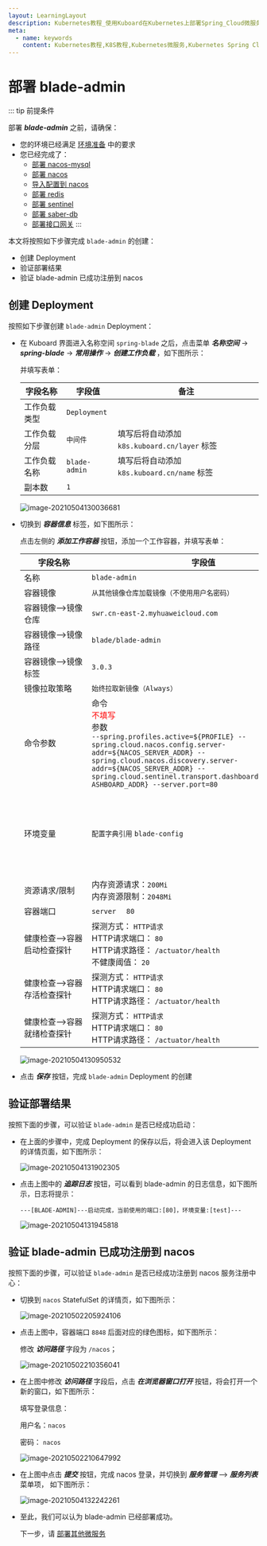 ```yaml
---
layout: LearningLayout
description: Kubernetes教程_使用Kuboard在Kubernetes上部署Spring_Cloud微服务平台SpringBlade
meta:
  - name: keywords
    content: Kubernetes教程,K8S教程,Kubernetes微服务,Kubernetes Spring Cloud
---
```


# 部署 blade-admin

<AdSenseTitle/>

::: tip 前提条件

部署 ***blade-admin*** 之前，请确保：
* 您的环境已经满足 [环境准备](../prepare/prepare.html) 中的要求
* 您已经完成了：
  * [部署 nacos-mysql](./nacos-mysql.html)
  * [部署 nacos](./nacos.html)
  * [导入配置到 nacos](./nacos-config.html)
  * [部署 redis](./m-redis.html)
  * [部署 sentinel](./m-sentinel.html)
  * [部署 saber-db](./m-saber-db.html)
  * [部署接口网关](./m-gateway.html)
  :::



本文将按照如下步骤完成 `blade-admin` 的创建：

* 创建 Deployment
* 验证部署结果
* 验证 blade-admin 已成功注册到 nacos




## 创建 Deployment

按照如下步骤创建 `blade-admin` Deployment：

* 在 Kuboard 界面进入名称空间 `spring-blade` 之后，点击菜单 ***名称空间*** -> ***spring-blade*** -> ***常用操作*** -> ***创建工作负载*** ，如下图所示：

  并填写表单：

  | 字段名称     | 字段值        | 备注                                         |
  | ------------ | ------------- | -------------------------------------------- |
  | 工作负载类型 | `Deployment`  |                                              |
  | 工作负载分层 | `中间件`      | 填写后将自动添加 `k8s.kuboard.cn/layer` 标签 |
  | 工作负载名称 | `blade-admin` | 填写后将自动添加 `k8s.kuboard.cn/name` 标签  |
  | 副本数       | `1`           |                                              |

  ![image-20210504130036681](./blade-admin.assets/image-20210504130036681.png)

  

* 切换到 ***容器信息*** 标签，如下图所示：

  点击左侧的 ***添加工作容器*** 按钮，添加一个工作容器，并填写表单：

  | 字段名称                                  | 字段值                                                       | 备注                                                         |
  | ----------------------------------------- | ------------------------------------------------------------ | ------------------------------------------------------------ |
  | 名称                                      | `blade-admin`                                                |                                                              |
  | 容器镜像                                  | `从其他镜像仓库加载镜像（不使用用户名密码）`                 |                                                              |
  | 容器镜像-->镜像仓库                       | `swr.cn-east-2.myhuaweicloud.com`                            |                                                              |
  | 容器镜像-->镜像路径                       | `blade/blade-admin`                                          |                                                              |
  | 容器镜像-->镜像标签                       | `3.0.3`                                                      |                                                              |
  | 镜像拉取策略                              | `始终拉取新镜像（Always）`                                   |                                                              |
  | 命令参数<div style="width: 120px;"></div> | 命令<div style="width: 450px; color: red;">不填写</div>参数<div style="width: 450px;"> `--spring.profiles.active=${PROFILE} --spring.cloud.nacos.config.server-addr=${NACOS_SERVER_ADDR} --spring.cloud.nacos.discovery.server-addr=${NACOS_SERVER_ADDR} --spring.cloud.sentinel.transport.dashboard=${SENTINEL_DASHBOARD_ADDR} --server.port=80` </div> | 通过启动参数指定：<li>spring的 profile</li><li>Nacos配置中心地址</li><li>Nacos服务发现地址</li><li>Sentinel地址</li><li>服务端口</li><div style="width: 150px;"></div> |
  | 环境变量                                  | `配置字典引用` `blade-config`                                | 点击 ***+ 配置*** 按钮，可以添加一个配置字典的条目；此配置将 `blade-config` 配置字典中的每一个条目都映射成容器中的一个变量及变量值 |
  | 资源请求/限制                             | 内存资源请求：`200Mi`<br />内存资源限制：`2048Mi`            |                                                              |
  | 容器端口                                  | `server  ` `80`                                              |                                                              |
  | 健康检查-->容器启动检查探针               | 探测方式： `HTTP请求`<br />HTTP请求端口： `80`<br />HTTP请求路径： `/actuator/health`<br />不健康阈值： `20` |                                                              |
  | 健康检查-->容器存活检查探针               | 探测方式： `HTTP请求`<br />HTTP请求端口： `80`<br />HTTP请求路径： `/actuator/health` |                                                              |
  | 健康检查-->容器就绪检查探针               | 探测方式： `HTTP请求`<br />HTTP请求端口： `80`<br />HTTP请求路径： `/actuator/health` |                                                              |
  
  ![image-20210504130950532](./blade-admin.assets/image-20210504130950532.png)



* 点击 ***保存*** 按钮，完成 `blade-admin` Deployment 的创建



## 验证部署结果

按照下面的步骤，可以验证 `blade-admin` 是否已经成功启动：

* 在上面的步骤中，完成 Deployment 的保存以后，将会进入该 Deployment 的详情页面，如下图所示：

  ![image-20210504131902305](./blade-admin.assets/image-20210504131902305.png)



* 点击上图中的 ***追踪日志*** 按钮，可以看到 blade-admin 的日志信息，如下图所示，日志将提示：

  ```
  ---[BLADE-ADMIN]---启动完成，当前使用的端口:[80]，环境变量:[test]---
  ```

  ![image-20210504131945818](./blade-admin.assets/image-20210504131945818.png)



## 验证 blade-admin 已成功注册到 nacos

按照下面的步骤，可以验证 `blade-admin` 是否已经成功注册到 nacos 服务注册中心：

* 切换到  `nacos`  StatefulSet 的详情页，如下图所示：
  
  ![image-20210502205924106](./nacos-install.assets/image-20210502205924106.png)


* 点击上图中，容器端口 `8848` 后面对应的绿色图标，如下图所示：

  修改 ***访问路径*** 字段为 `/nacos`；

  ![image-20210502210356041](./nacos-install.assets/image-20210502210356041.png)



* 在上图中修改 ***访问路径*** 字段后，点击 ***在浏览器窗口打开*** 按钮，将会打开一个新的窗口，如下图所示：

  填写登录信息：

  用户名：`nacos`

  密码： `nacos`

  ![image-20210502210647992](./nacos-install.assets/image-20210502210647992.png)

* 在上图中点击 ***提交*** 按钮，完成 nacos 登录，并切换到 ***服务管理*** --> ***服务列表*** 菜单项， 如下图所示：

  ![image-20210504132242261](./blade-admin.assets/image-20210504132242261.png)

* 至此，我们可以认为 blade-admin 已经部署成功。

  下一步，请 [部署其他微服务](./blade-others.html)
